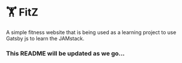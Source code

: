 # 🏋️ FitZ

A simple fitness website that is being used as a learning project to use Gatsby js to learn the JAMstack.

### This README will be updated as we go...